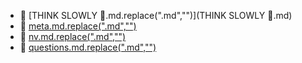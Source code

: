 * 📄 [THINK SLOWLY 🧠.md.replace(".md","")](THINK SLOWLY 🧠.md)
* 📄 [meta.md.replace(".md","")](meta.md)
* 📄 [nv.md.replace(".md","")](nv.md)
* 📄 [questions.md.replace(".md","")](questions.md)
